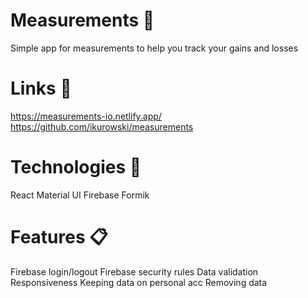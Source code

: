 # Measurements 📏 

Simple app for measurements to help you track your gains and losses
# Links 🔗

https://measurements-io.netlify.app/
https://github.com/ikurowski/measurements

# Technologies 📡 

React
Material UI
Firebase
Formik

# Features 📋

Firebase login/logout
Firebase security rules
Data validation 
Responsiveness
Keeping data on personal acc
Removing data
